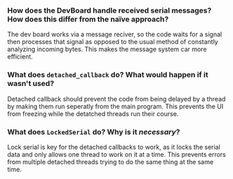 ### How does the DevBoard handle received serial messages? How does this differ from the naïve approach?
The dev board works via a message reciver, so the code waits for a signal then processes that signal as opposed to the usual method of constantly analyzing incoming bytes. This makes the message system car more efficient.  


### What does `detached_callback` do? What would happen if it wasn't used?
Detached callback should prevent the code from being delayed by a thread by making them run seperatly from the main program. This prevents the UI from freezing while the detatched threads run their course. 


### What does `LockedSerial` do? Why is it _necessary_?
Lock serial is key for the detached callbacks to work, as it locks the serial data and only allows one thread to work on it at a time. This prevents errors from multiple detached threads trying to do the same thing at the same time.
